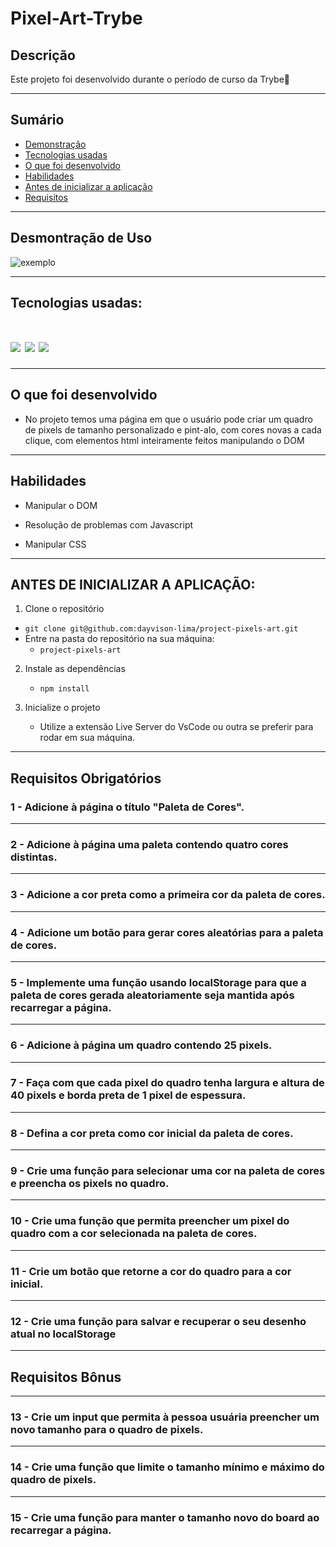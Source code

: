 # Pixel-Art-Trybe

## Descrição

Este projeto foi desenvolvido durante o período de curso da Trybe🚀

---

## Sumário

- [Demonstração](#desmontração-de-uso)
- [Tecnologias usadas](#tecnologias-usadas)
- [O que foi desenvolvido](#o-que-foi-desenvolvido)
- [Habilidades](#habilidades)
- [Antes de inicializar a aplicação](#antes-de-inicializar-a-aplicação)
- [Requisitos](#requisitos-obrigatórios)

---

## Desmontração de Uso

![exemplo](./imgs/demo.gif)

---

## Tecnologias usadas:
<h1 align='left'>
<img src="https://img.shields.io/badge/HTML5-E34F26?style=for-the-badge&logo=html5&logoColor=white" />
<img src="https://img.shields.io/badge/CSS3-1572B6?style=for-the-badge&logo=css3&logoColor=white" />
<img src="https://img.shields.io/badge/JavaScript-F7DF1E?style=for-the-badge&logo=javascript&logoColor=black" />
</h1>

---

## O que foi desenvolvido

- No projeto temos uma página em que o usuário pode criar um quadro de pixels de tamanho personalizado e pint-alo, com cores novas a cada clique, com elementos html inteiramente feitos manipulando o DOM

---

## Habilidades

- Manipular o DOM

- Resolução de problemas com Javascript

- Manipular CSS

---

## ANTES DE INICIALIZAR A APLICAÇÃO:

1. Clone o repositório
  * `git clone git@github.com:dayvison-lima/project-pixels-art.git`
  * Entre na pasta do repositório na sua máquina:
    * `project-pixels-art`

2. Instale as dependências
   * `npm install`

3.  Inicialize o projeto
    * Utilize a extensão Live Server do VsCode ou outra se preferir para rodar em sua máquina.

---

##  Requisitos Obrigatórios

### 1 - Adicione à página o título "Paleta de Cores".
---
### 2 - Adicione à página uma paleta contendo quatro cores distintas.
---
### 3 - Adicione a cor preta como a primeira cor da paleta de cores.
---
### 4 - Adicione um botão para gerar cores aleatórias para a paleta de cores.
---
### 5 - Implemente uma função usando localStorage para que a paleta de cores gerada aleatoriamente seja mantida após recarregar a página.
---
### 6 - Adicione à página um quadro contendo 25 pixels.
---
### 7 - Faça com que cada pixel do quadro tenha largura e altura de 40 pixels e borda preta de 1 pixel de espessura.
---
### 8 - Defina a cor preta como cor inicial da paleta de cores.
---
### 9 - Crie uma função para selecionar uma cor na paleta de cores e preencha os pixels no quadro.
---
### 10 - Crie uma função que permita preencher um pixel do quadro com a cor selecionada na paleta de cores.
---
### 11 - Crie um botão que retorne a cor do quadro para a cor inicial.
---
### 12 - Crie uma função para salvar e recuperar o seu desenho atual no localStorage
---
## Requisitos Bônus
---
### 13 - Crie um input que permita à pessoa usuária preencher um novo tamanho para o quadro de pixels.
---
### 14 - Crie uma função que limite o tamanho mínimo e máximo do quadro de pixels.
---
### 15 - Crie uma função para manter o tamanho novo do board ao recarregar a página.



